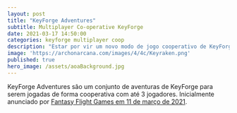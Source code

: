 ```yaml
---
layout: post
title: "KeyForge Adventures"
subtitle: Multiplayer Co-operative KeyForge
date: 2021-03-17 14:50:00
categories: keyforge multiplayer coop
description: "Estar por vir um novo modo de jogo cooperativo de KeyForge!"
image: 'https://archonarcana.com/images/4/4c/Keyraken.png'
published: true
hero_image: /assets/aoaBackground.jpg
---
```


KeyForge Adventures são um conjunto de aventuras de KeyForge para serem jogadas de forma cooperativa com até 3 jogadores.
Inicialmente anunciado por [Fantasy Flight Games em 11 de março de 2021](https://www.fantasyflightgames.com/en/news/2021/3/11/new-adventure).
